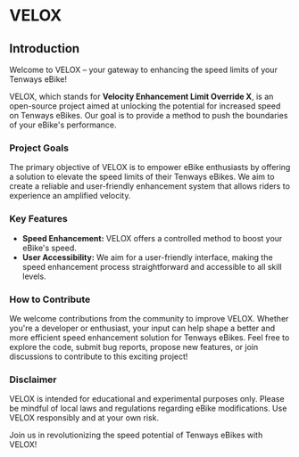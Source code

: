 # VELOX

## Introduction

Welcome to VELOX – your gateway to enhancing the speed limits of your Tenways eBike!

VELOX, which stands for **Velocity Enhancement Limit Override X**, is an open-source project aimed at unlocking the potential for increased speed on Tenways eBikes. Our goal is to provide a method to push the boundaries of your eBike's performance.

### Project Goals

The primary objective of VELOX is to empower eBike enthusiasts by offering a solution to elevate the speed limits of their Tenways eBikes. We aim to create a reliable and user-friendly enhancement system that allows riders to experience an amplified velocity.

### Key Features

- **Speed Enhancement:** VELOX offers a controlled method to boost your eBike's speed.
- **User Accessibility:** We aim for a user-friendly interface, making the speed enhancement process straightforward and accessible to all skill levels.

### How to Contribute

We welcome contributions from the community to improve VELOX. Whether you're a developer or enthusiast, your input can help shape a better and more efficient speed enhancement solution for Tenways eBikes. Feel free to explore the code, submit bug reports, propose new features, or join discussions to contribute to this exciting project!

### Disclaimer

VELOX is intended for educational and experimental purposes only. Please be mindful of local laws and regulations regarding eBike modifications. Use VELOX responsibly and at your own risk.

Join us in revolutionizing the speed potential of Tenways eBikes with VELOX!
